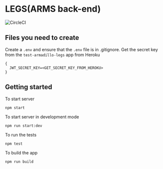 # LEGS(ARMS back-end)
![CircleCI](https://img.shields.io/circleci/build/github/armadillo-apps/legs.svg)

## Files you need to create

Create a `.env` and ensure that the `.env` file is in .gitignore. Get the secret key from the `test-armadillo-legs` app from Heroku

```.env
{
  JWT_SECRET_KEY=<GET_SECRET_KEY_FROM_HEROKU>
}
```

## Getting started

To start server

```
npm start
```

To start server in development mode

```
npm run start:dev
```

To run the tests

```
npm test
```

To build the app

```
npm run build
```
